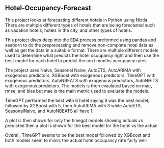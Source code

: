 ## Hotel-Occupancy-Forecast

This project looks at forecasting different hotels in Python using Nixtla. There are multiple different types of hotels that are being forecasted such as vacation hotels, hotels in the city, and other types of hotels. 

This project dives deep into the EDA process preformed using pandas and seaborn to do the preprecessing and remove non-complete hotel data as well as get the data in a suitable format. There are multiple different models used to determine what predicts the hotel occupancy right and then use the best model for each hotel to predict the next months occupancy rates.

The project uses Naive, Seasonal Naive, AutoETS, AutoARIMA with exogenous predictors, XGBoost with exogenous predictors, TimeGPT with exogenous predictors, AutoNBEATS with exogenous predictors, AutoNHITS with exogenous predictors. The models is then evaulated based on mae, rmse, and bias but mae is the main metric used to evaluate the models.

TimeGPT performed the best with 6 hotel saying it was the best model, followed by XGBoost with 5, then AutoARIMA with 3 while AutoETS, SeasonalNaive, and AutoNBEATS all have 1.

A plot is then shown for only the timegpt models showing actuals vs predicted then a plot is shown for the best model for the hotel vs the actual.

Overall, TimeGPT seems to be the best model followed by XGBoost and both models seem to mimic the actual hotel occupancy rate fairly well
